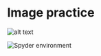 # Image practice 



![alt text](http://i.imgur.com/ncMvuul.png "Spyder's toolbar")

![Spyder environment](figs/spyder.plain.png "xyz")